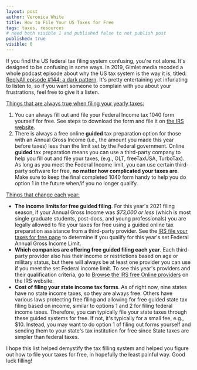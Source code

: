 ```yaml
---
layout: post
author: Veronica White
title: How to File Your US Taxes for Free
tags: taxes, resources
# need both visible 1 and published false to not publish post
published: true
visible: 0
---
```


If you find the US federal tax filing system confusing, you're not alone. It's designed to be confusing in some ways. In 2019, Gimlet media recoded a whole podcast episode about why the US tax system is the way it is, titled: [ReplyAll episode #144: a dark pattern](https://gimletmedia.com/shows/reply-all/6nhgol). It's pretty entertaining yet infuriating to listen to, so if you want someone to complain with you about your frustrations, feel free to give it a listen.

<u> Things that are always true when filing your yearly taxes: </u>
1. You can always fill out and file your Federal Income tax 1040 form yourself for free. See steps to download the form and file it on [the IRS website](https://www.irs.gov/e-file-providers/free-file-fillable-form). 
2. There is always a free online **guided** tax preparation option for those with an Annual Gross Income (i.e., the amount you made this year before taxes) less than the limit set by the Federal government. Online **guided** tax preparation means you can use a third-party company to help you fill out and file your taxes, 
(e.g., OLT, freeTaxUSA, TurboTax). As long as you meet the Federal Income limit, you can use certain third-party software for free, **no matter how complicated your taxes are**. Make sure to keep the final completed 1040 form handy to help you do option 1 in the future when/if you no longer qualify.

<u> Things that change each year: </u>
- **The income limits for free guided filing**. For this year's 2021 filing season, if your Annual Gross Income was *$73,000 or less* (which is most single graduate students, post-docs, and young professionals) you are legally allowed to file your taxes for free using a guided online tax preparation assistance from a third-party provider. See the [IRS file your taxes for free page](https://www.irs.gov/filing/free-file-do-your-federal-taxes-for-free) to determine if you qualify for this year's set Federal Annual Gross Income Limit.
- **Which companies are offering free guided filing each year**. Each third-party provider also has their income or restrictions based on age or military status, but there will always be at least one provider you can use if you meet the set Federal income limit. To see this year's providers and their qualification criteria, go to [Browse the IRS free Online providers](https://apps.irs.gov/app/freeFile/browse-all-offers/) on the IRS website.
- **Cost of filing your state income tax forms**. As of right now, nine states have no state income taxes, so they are always free. Others have various laws protecting free filing and allowing for free guided state tax filing based on income, similar to options 1 and 2 for filing federal income taxes. Therefore, you can typically file your state taxes through these guided systems for free. If not, it's typically for a small fee, e.g., $10. Instead, you may want to do option 1 of filing out forms yourself and sending them to your state's tax institution for free since State taxes are simpler than federal taxes.  

I hope this list helped demystify the tax filling system and helped you figure out how to file your taxes for free, in hopefully the least painful way. Good luck filling! 

<!-- (https://www.olt.com/main/oltfree/default.asp)[https://www.olt.com/main/oltfree/default.asp]  -->


